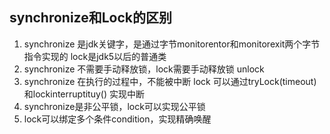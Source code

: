 ## synchronize和Lock的区别

1. synchronize 是jdk关键字，是通过字节monitorentor和monitorexit两个字节指令实现的
   lock是jdk5以后的普通类
2. synchronize 不需要手动释放锁，lock需要手动释放锁 unlock
3. synchronize 在执行的过程中，不能被中断
   lock 可以通过tryLock(timeout) 和lockinterruptituy() 实现中断
4. synchronize是非公平锁，lock可以实现公平锁
5. lock可以绑定多个条件condition，实现精确唤醒